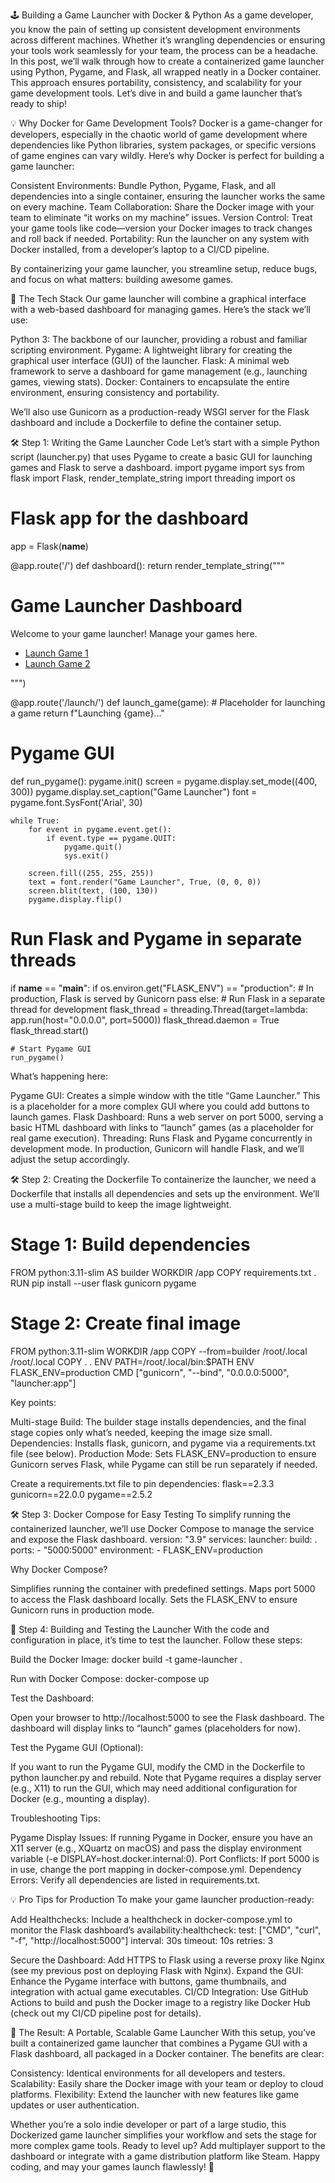 🕹️ Building a Game Launcher with Docker & Python
As a game developer, you know the pain of setting up consistent development environments across different machines. Whether it’s wrangling dependencies or ensuring your tools work seamlessly for your team, the process can be a headache. In this post, we’ll walk through how to create a containerized game launcher using Python, Pygame, and Flask, all wrapped neatly in a Docker container. This approach ensures portability, consistency, and scalability for your game development tools. Let’s dive in and build a game launcher that’s ready to ship!

💡 Why Docker for Game Development Tools?
Docker is a game-changer for developers, especially in the chaotic world of game development where dependencies like Python libraries, system packages, or specific versions of game engines can vary wildly. Here’s why Docker is perfect for building a game launcher:

Consistent Environments: Bundle Python, Pygame, Flask, and all dependencies into a single container, ensuring the launcher works the same on every machine.
Team Collaboration: Share the Docker image with your team to eliminate “it works on my machine” issues.
Version Control: Treat your game tools like code—version your Docker images to track changes and roll back if needed.
Portability: Run the launcher on any system with Docker installed, from a developer’s laptop to a CI/CD pipeline.

By containerizing your game launcher, you streamline setup, reduce bugs, and focus on what matters: building awesome games.

🔧 The Tech Stack
Our game launcher will combine a graphical interface with a web-based dashboard for managing games. Here’s the stack we’ll use:

Python 3: The backbone of our launcher, providing a robust and familiar scripting environment.
Pygame: A lightweight library for creating the graphical user interface (GUI) of the launcher.
Flask: A minimal web framework to serve a dashboard for game management (e.g., launching games, viewing stats).
Docker: Containers to encapsulate the entire environment, ensuring consistency and portability.

We’ll also use Gunicorn as a production-ready WSGI server for the Flask dashboard and include a Dockerfile to define the container setup.

🛠️ Step 1: Writing the Game Launcher Code
Let’s start with a simple Python script (launcher.py) that uses Pygame to create a basic GUI for launching games and Flask to serve a dashboard.
import pygame
import sys
from flask import Flask, render_template_string
import threading
import os

# Flask app for the dashboard
app = Flask(__name__)

@app.route('/')
def dashboard():
    return render_template_string("""
    <h1>Game Launcher Dashboard</h1>
    <p>Welcome to your game launcher! Manage your games here.</p>
    <ul>
        <li><a href="/launch/game1">Launch Game 1</a></li>
        <li><a href="/launch/game2">Launch Game 2</a></li>
    </ul>
    """)

@app.route('/launch/<game>')
def launch_game(game):
    # Placeholder for launching a game
    return f"Launching {game}..."

# Pygame GUI
def run_pygame():
    pygame.init()
    screen = pygame.display.set_mode((400, 300))
    pygame.display.set_caption("Game Launcher")
    font = pygame.font.SysFont('Arial', 30)

    while True:
        for event in pygame.event.get():
            if event.type == pygame.QUIT:
                pygame.quit()
                sys.exit()

        screen.fill((255, 255, 255))
        text = font.render("Game Launcher", True, (0, 0, 0))
        screen.blit(text, (100, 130))
        pygame.display.flip()

# Run Flask and Pygame in separate threads
if __name__ == "__main__":
    if os.environ.get("FLASK_ENV") == "production":
        # In production, Flask is served by Gunicorn
        pass
    else:
        # Run Flask in a separate thread for development
        flask_thread = threading.Thread(target=lambda: app.run(host="0.0.0.0", port=5000))
        flask_thread.daemon = True
        flask_thread.start()

    # Start Pygame GUI
    run_pygame()

What’s happening here:

Pygame GUI: Creates a simple window with the title “Game Launcher.” This is a placeholder for a more complex GUI where you could add buttons to launch games.
Flask Dashboard: Runs a web server on port 5000, serving a basic HTML dashboard with links to “launch” games (as a placeholder for real game execution).
Threading: Runs Flask and Pygame concurrently in development mode. In production, Gunicorn will handle Flask, and we’ll adjust the setup accordingly.


🛠️ Step 2: Creating the Dockerfile
To containerize the launcher, we need a Dockerfile that installs all dependencies and sets up the environment. We’ll use a multi-stage build to keep the image lightweight.
# Stage 1: Build dependencies
FROM python:3.11-slim AS builder
WORKDIR /app
COPY requirements.txt .
RUN pip install --user flask gunicorn pygame

# Stage 2: Create final image
FROM python:3.11-slim
WORKDIR /app
COPY --from=builder /root/.local /root/.local
COPY . .
ENV PATH=/root/.local/bin:$PATH
ENV FLASK_ENV=production
CMD ["gunicorn", "--bind", "0.0.0.0:5000", "launcher:app"]

Key points:

Multi-stage Build: The builder stage installs dependencies, and the final stage copies only what’s needed, keeping the image size small.
Dependencies: Installs flask, gunicorn, and pygame via a requirements.txt file (see below).
Production Mode: Sets FLASK_ENV=production to ensure Gunicorn serves Flask, while Pygame can still be run separately if needed.

Create a requirements.txt file to pin dependencies:
flask==2.3.3
gunicorn==22.0.0
 pygame==2.5.2


🛠️ Step 3: Docker Compose for Easy Testing
To simplify running the containerized launcher, we’ll use Docker Compose to manage the service and expose the Flask dashboard.
version: "3.9"
services:
  launcher:
    build: .
    ports:
      - "5000:5000"
    environment:
      - FLASK_ENV=production

Why Docker Compose?

Simplifies running the container with predefined settings.
Maps port 5000 to access the Flask dashboard locally.
Sets the FLASK_ENV to ensure Gunicorn runs in production mode.


🧪 Step 4: Building and Testing the Launcher
With the code and configuration in place, it’s time to test the launcher. Follow these steps:

Build the Docker Image:
docker build -t game-launcher .


Run with Docker Compose:
docker-compose up


Test the Dashboard:

Open your browser to http://localhost:5000 to see the Flask dashboard.
The dashboard will display links to “launch” games (placeholders for now).


Test the Pygame GUI (Optional):

If you want to run the Pygame GUI, modify the CMD in the Dockerfile to python launcher.py and rebuild. Note that Pygame requires a display server (e.g., X11) to run the GUI, which may need additional configuration for Docker (e.g., mounting a display).



Troubleshooting Tips:

Pygame Display Issues: If running Pygame in Docker, ensure you have an X11 server (e.g., XQuartz on macOS) and pass the display environment variable (-e DISPLAY=host.docker.internal:0).
Port Conflicts: If port 5000 is in use, change the port mapping in docker-compose.yml.
Dependency Errors: Verify all dependencies are listed in requirements.txt.


💡 Pro Tips for Production
To make your game launcher production-ready:

Add Healthchecks: Include a healthcheck in docker-compose.yml to monitor the Flask dashboard’s availability:healthcheck:
  test: ["CMD", "curl", "-f", "http://localhost:5000"]
  interval: 30s
  timeout: 10s
  retries: 3


Secure the Dashboard: Add HTTPS to Flask using a reverse proxy like Nginx (see my previous post on deploying Flask with Nginx).
Expand the GUI: Enhance the Pygame interface with buttons, game thumbnails, and integration with actual game executables.
CI/CD Integration: Use GitHub Actions to build and push the Docker image to a registry like Docker Hub (check out my CI/CD pipeline post for details).


🎉 The Result: A Portable, Scalable Game Launcher
With this setup, you’ve built a containerized game launcher that combines a Pygame GUI with a Flask dashboard, all packaged in a Docker container. The benefits are clear:

Consistency: Identical environments for all developers and testers.
Scalability: Easily share the Docker image with your team or deploy to cloud platforms.
Flexibility: Extend the launcher with new features like game updates or user authentication.

Whether you’re a solo indie developer or part of a large studio, this Dockerized game launcher simplifies your workflow and sets the stage for more complex game tools. Ready to level up? Add multiplayer support to the dashboard or integrate with a game distribution platform like Steam.
Happy coding, and may your games launch flawlessly! 🚀
